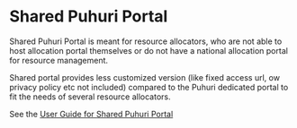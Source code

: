# Shared Puhuri Portal

Shared Puhuri Portal is meant for resource allocators, who are not able to host allocation portal themselves or do not have a national allocation portal for resource management.

Shared portal provides less customized version (like fixed access url, ow privacy policy etc not included) compared to the Puhuri dedicated portal to fit the needs of several resource allocators.

See the [User Guide for Shared Puhuri Portal](user_guides/user_guide_shared/organization_and_project_management_shared.md)
